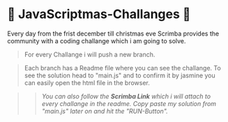 #  :christmas_tree: JavaScriptmas-Challanges  :christmas_tree: 

Every day from the frist december till christmas eve Scrimba provides the community with a coding challange which i am going to solve.


>For every Challange i will push a new branch.

>Each branch has a Readme file where you can see the challange.
>To see the solution head to "main.js" and to confirm it by jasmine you can easily open the html file in the browser.

>> *You can also follow the **Scrimba Link** which i will attach to every challange in the readme. Copy paste my solution from "main.js" later on and hit the "RUN-Button".*

